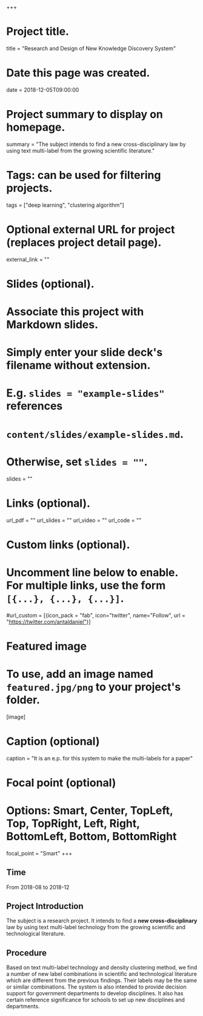 +++
# Project title.
title = "Research and Design of New Knowledge Discovery System"

# Date this page was created.
date = 2018-12-05T09:00:00

# Project summary to display on homepage.
summary = "The subject  intends to find a new cross-disciplinary law by using text multi-label from the growing scientific literature."

# Tags: can be used for filtering projects.
tags = ["deep learning", "clustering algorithm"]

# Optional external URL for project (replaces project detail page).
external_link = ""

# Slides (optional).
#   Associate this project with Markdown slides.
#   Simply enter your slide deck's filename without extension.
#   E.g. `slides = "example-slides"` references 
#   `content/slides/example-slides.md`.
#   Otherwise, set `slides = ""`.
slides = ""

# Links (optional).
url_pdf = ""
url_slides = ""
url_video = ""
url_code = ""

# Custom links (optional).
#   Uncomment line below to enable. For multiple links, use the form `[{...}, {...}, {...}]`.
#url_custom = [{icon_pack = "fab", icon="twitter", name="Follow", url = "https://twitter.com/antaldaniel"}]

# Featured image
# To use, add an image named `featured.jpg/png` to your project's folder. 
[image]
  # Caption (optional)
  caption = "It is an e.p. for this system to make the multi-labels for a paper"
  
  # Focal point (optional)
  # Options: Smart, Center, TopLeft, Top, TopRight, Left, Right, BottomLeft, Bottom, BottomRight
  focal_point = "Smart"
+++

## Time

From 2018-08 to 2018-12

## Project Introduction

The subject is a research project. It intends to find a **new cross-disciplinary** law by using text multi-label technology from the growing scientific and technological literature.

## Procedure
Based on text multi-label technology and density clustering method, we find a number of new label combinations in scientific and technological literature which are different from the previous findings. Their labels may be the same or similar combinations. The system is also intended to provide decision support for government departments to develop disciplines. It also has certain reference significance for schools to set up new disciplines and departments.